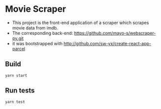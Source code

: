 # Movie Scraper

* This project is the front-end application of a scraper which scrapes movie data from imdb.
* The corresponding back-end: https://github.com/mayo-s/webscraper-py.git
* it was bootstrapped with <http://github.com/sw-yx/create-react-app-parcel>

## Build
	yarn start
## Run tests
	yarn test